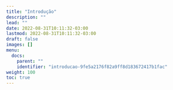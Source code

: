 ```yaml
---
title: "Introdução"
description: ""
lead: ""
date: 2022-08-31T10:11:32-03:00
lastmod: 2022-08-31T10:11:32-03:00
draft: false
images: []
menu:
  docs:
    parent: ""
    identifier: "introducao-9fe5a2176f82a9ff8d183672417b1fac"
weight: 100
toc: true
---
```

